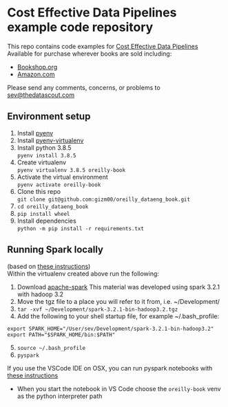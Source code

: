 # Cost Effective Data Pipelines example code repository

This repo contains code examples for [Cost Effective Data Pipelines](https://learning.oreilly.com/library/view/cost-effective-data-pipelines/9781492098638/)
Available for purchase wherever books are sold including:
* [Bookshop.org](https://bookshop.org/p/books/cost-effective-data-pipelines/18271704?ean=9781492098645)
* [Amazon.com](https://www.amazon.com/Cost-Effective-Data-Pipelines/dp/1492098647)

Please send any comments, concerns, or problems to sev@thedatascout.com

## Environment setup

1. Install [pyenv](https://github.com/pyenv/pyenv)
2. Install [pyenv-virtualenv](https://github.com/pyenv/pyenv-virtualenv)
3. Install python 3.8.5  
`pyenv install 3.8.5`
4. Create virtualenv  
`pyenv virtualenv 3.8.5 oreilly-book`  
5. Activate the virtual environment  
`pyenv activate oreilly-book`
6. Clone this repo  
`git clone git@github.com:gizm00/oreilly_dataeng_book.git`
7. `cd oreilly_dataeng_book`
8. `pip install wheel`
6. Install dependencies  
`python -m pip install -r requirements.txt`

## Running Spark locally
(based on [these instructions](https://medium.com/tinghaochen/how-to-install-pyspark-locally-94501eefe421))  
Within the virtualenv created above run the following: 
1. Download [apache-spark](https://spark.apache.org/downloads.html) This material was developed using spark 3.2.1 with hadoop 3.2
2. Move the tgz file to a place you will refer to it from, i.e. ~/Development/
3. `tar -xvf ~/Development/spark-3.2.1-bin-hadoop3.2.tgz`
4. Add the following to your shell startup file, for example ~/.bash_profile:
```
export SPARK_HOME="/User/sev/Development/spark-3.2.1-bin-hadoop3.2"
export PATH="$SPARK_HOME/bin:$PATH"
```
5. `source ~/.bash_profile`
6. `pyspark`
  

If you use the VSCode IDE on OSX, you can run pyspark notebooks with [these instructions](https://8vi.cat/set-up-pyspark-in-mac-os-x-and-visual-studio-code/)  
* When you start the notebook in VS Code choose the `oreilly-book` venv as the python interpreter path
